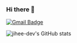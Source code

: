 ### Hi there 👋

[![Gmail Badge](https://img.shields.io/badge/Gmail-d14836?style=flat-square&logo=Gmail&logoColor=white&link=mailto:jihee.dev@gmail.com)](mailto:jihee.dev@gmail.com)

![jihee-dev's GitHub stats](https://github-readme-stats.vercel.app/api?username=jihee-dev&count_private=true&show_icons=true&theme=onedark)

<!--
**jihee-dev/jihee-dev** is a ✨ _special_ ✨ repository because its `README.md` (this file) appears on your GitHub profile.

Here are some ideas to get you started:

- 🔭 I’m currently working on ...
- 🌱 I’m currently learning ...
- 👯 I’m looking to collaborate on ...
- 🤔 I’m looking for help with ...
- 💬 Ask me about ...
- 📫 How to reach me: ...
- 😄 Pronouns: ...
- ⚡ Fun fact: ...
-->
